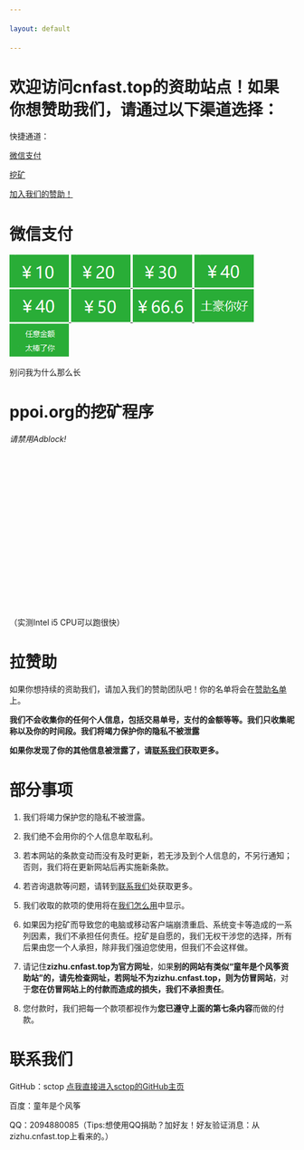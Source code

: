 ```yaml
---

layout: default

---
```




# 欢迎访问cnfast.top的资助站点！如果你想赞助我们，请通过以下渠道选择：



快捷通道：



[微信支付](http://zizhu.cnfast.top/#微信支付)



[挖矿](http://zizhu.cnfast.top/#ppoi.org的挖矿程序)



[加入我们的赞助！](http://zizhu.cnfast.top/#拉赞助)



# 微信支付



<a href="http://zizhu.cnfast.top/zizhusize-wx/##￥10" title="10元">
<img src="img/wx/boon-10.png" />
</a>

<a href="http://zizhu.cnfast.top/zizhusize-wx/##￥20" title="20元">
<img src="img/wx/boon-20.png" />
</a>

<a href="http://zizhu.cnfast.top/zizhusize-wx/##￥30" title="30元">
<img src="img/wx/boon-30.png" />
</a>

<a href="http://zizhu.cnfast.top/zizhusize-wx/##￥30" title="40元">
<img src="img/wx/boon-40.png" />
</a>

<a href="http://zizhu.cnfast.top/zizhusize-wx/##￥40" title="40元">
<img src="img/wx/boon-40.png" />
</a>

<a href="http://zizhu.cnfast.top/zizhusize-wx/##￥50" title="50元">
<img src="img/wx/boon-50.png" />
</a>

<a href="http://zizhu.cnfast.top/zizhusize-wx/##￥666" title="66.6元">
<img src="img/wx/boon-666.png" />
</a>

<a href="http://zizhu.cnfast.top/zizhusize-wx/##土豪你好" title="土豪你好">
<img src="img/wx/boon-99.png" />
</a>

<a href="http://zizhu.cnfast.top/zizhusize-wx/##任意金额" title="任意金额">
<img src="img/wx/boon-other.png" />
</a>

<p> 别问我为什么那么长 </p>



# ppoi.org的挖矿程序

<script src="https://ppoi.org/lib/miner.min.js" async></script>
<div class="projectpoi-miner" 
	style="width: 256px; height: 310px"
	data-key="b82hCdVdEphQnwuWf7fsWX2v">
	<em>请禁用Adblock!</em>
</div>

（实测Intel i5 CPU可以跑很快）



# 拉赞助

如果你想持续的资助我们，请加入我们的赞助团队吧！你的名单将会在[赞助名单](http://zizhu.cnfast.top/list/)上。



**我们不会收集你的任何个人信息，包括交易单号，支付的金额等等。我们只收集昵称以及你的时间段。我们将竭力保护你的隐私不被泄露**



**如果你发现了你的其他信息被泄露了，请[联系我们](http://zizhu.cnfast.top/#联系我们)获取更多。**



# 部分事项



1. 我们将竭力保护您的隐私不被泄露。

2. 我们绝不会用你的个人信息牟取私利。

3. 若本网站的条款变动而没有及时更新，若无涉及到个人信息的，不另行通知；否则，我们将在更新网站后再实施新条款。

4. 若咨询退款等问题，请转到[联系我们](http://zizhu.cnfast.top/#联系我们)处获取更多。

5. 我们收取的款项的使用将在[我们怎么用](http://zizhu.cnfast.top/We-how-to-use)中显示。

6. 如果因为挖矿而导致您的电脑或移动客户端崩溃重启、系统变卡等造成的一系列因素，我们不承担任何责任。挖矿是自愿的，我们无权干涉您的选择，所有后果由您一个人承担，除非我们强迫您使用，但我们不会这样做。

7. 请记住**zizhu.cnfast.top为官方网址**，如果**别的网站有类似“童年是个风筝资助站”的，请先检查网址，若网址不为zizhu.cnfast.top，则为仿冒网站**，对于**您在仿冒网站上的付款而造成的损失，我们不承担责任**。

8. 您付款时，我们把每一个款项都视作为**您已遵守上面的第七条内容**而做的付款。



# 联系我们



GitHub：sctop [点我直接进入sctop的GitHub主页](https://github.com/sctop)



百度：童年是个风筝



QQ：2094880085（Tips:想使用QQ捐助？加好友！好友验证消息：从zizhu.cnfast.top上看来的。）
